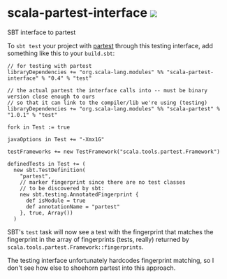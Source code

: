 scala-partest-interface [<img src="https://api.travis-ci.org/scala/scala-partest-interface.png"/>](https://travis-ci.org/scala/scala-partest-interface)
=======================

SBT interface to partest

To `sbt test` your project with [partest](https://github.com/scala/scala-partest) through this testing interface,
add something like this to your `build.sbt`:

```
// for testing with partest
libraryDependencies += "org.scala-lang.modules" %% "scala-partest-interface" % "0.4" % "test"

// the actual partest the interface calls into -- must be binary version close enough to ours
// so that it can link to the compiler/lib we're using (testing)
libraryDependencies += "org.scala-lang.modules" %% "scala-partest" % "1.0.1" % "test"

fork in Test := true

javaOptions in Test += "-Xmx1G"

testFrameworks += new TestFramework("scala.tools.partest.Framework")

definedTests in Test += (
  new sbt.TestDefinition(
    "partest",
    // marker fingerprint since there are no test classes
    // to be discovered by sbt:
    new sbt.testing.AnnotatedFingerprint {
      def isModule = true
      def annotationName = "partest"
    }, true, Array())
  )
```

SBT's `test` task will now see a test with the fingerprint that matches
the fingerprint in the array of fingerprints (tests, really) returned by
`scala.tools.partest.Framework::fingerprints`.

The testing interface unfortunately hardcodes fingerprint matching,
so I don't see how else to shoehorn partest into this approach.
